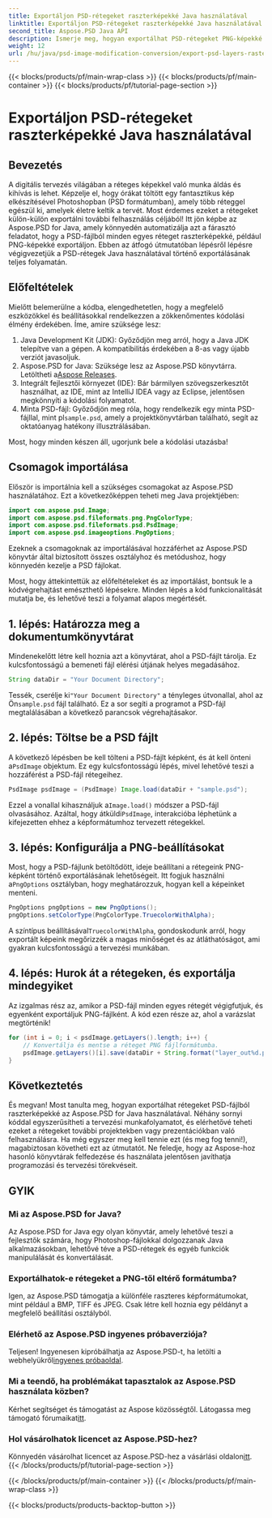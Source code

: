 ```yaml
---
title: Exportáljon PSD-rétegeket raszterképekké Java használatával
linktitle: Exportáljon PSD-rétegeket raszterképekké Java használatával
second_title: Aspose.PSD Java API
description: Ismerje meg, hogyan exportálhat PSD-rétegeket PNG-képekké az Aspose.PSD for Java segítségével. Oldja fel a zökkenőmentes fájlkezelést a részletes, lépésről lépésre bemutató oktatóanyagunkkal.
weight: 12
url: /hu/java/psd-image-modification-conversion/export-psd-layers-raster-images/
---
```


{{< blocks/products/pf/main-wrap-class >}}
{{< blocks/products/pf/main-container >}}
{{< blocks/products/pf/tutorial-page-section >}}

# Exportáljon PSD-rétegeket raszterképekké Java használatával

## Bevezetés

A digitális tervezés világában a réteges képekkel való munka áldás és kihívás is lehet. Képzelje el, hogy órákat töltött egy fantasztikus kép elkészítésével Photoshopban (PSD formátumban), amely több réteggel egészül ki, amelyek életre keltik a tervét. Most érdemes ezeket a rétegeket külön-külön exportálni további felhasználás céljából! Itt jön képbe az Aspose.PSD for Java, amely könnyedén automatizálja azt a fárasztó feladatot, hogy a PSD-fájlból minden egyes réteget raszterképekké, például PNG-képekké exportáljon. Ebben az átfogó útmutatóban lépésről lépésre végigvezetjük a PSD-rétegek Java használatával történő exportálásának teljes folyamatán.

## Előfeltételek

Mielőtt belemerülne a kódba, elengedhetetlen, hogy a megfelelő eszközökkel és beállításokkal rendelkezzen a zökkenőmentes kódolási élmény érdekében. Íme, amire szüksége lesz:

1. Java Development Kit (JDK): Győződjön meg arról, hogy a Java JDK telepítve van a gépen. A kompatibilitás érdekében a 8-as vagy újabb verziót javasoljuk.
2.  Aspose.PSD for Java: Szüksége lesz az Aspose.PSD könyvtárra. Letöltheti a[Aspose Releases](https://releases.aspose.com/psd/java/). 
3. Integrált fejlesztői környezet (IDE): Bár bármilyen szövegszerkesztőt használhat, az IDE, mint az IntelliJ IDEA vagy az Eclipse, jelentősen megkönnyíti a kódolási folyamatot.
4.  Minta PSD-fájl: Győződjön meg róla, hogy rendelkezik egy minta PSD-fájllal, mint pl`sample.psd`, amely a projektkönyvtárban található, segít az oktatóanyag hatékony illusztrálásában.

Most, hogy minden készen áll, ugorjunk bele a kódolási utazásba!

## Csomagok importálása

Először is importálnia kell a szükséges csomagokat az Aspose.PSD használatához. Ezt a következőképpen teheti meg Java projektjében:

```java
import com.aspose.psd.Image;
import com.aspose.psd.fileformats.png.PngColorType;
import com.aspose.psd.fileformats.psd.PsdImage;
import com.aspose.psd.imageoptions.PngOptions;
```

Ezeknek a csomagoknak az importálásával hozzáférhet az Aspose.PSD könyvtár által biztosított összes osztályhoz és metódushoz, hogy könnyedén kezelje a PSD fájlokat.

Most, hogy áttekintettük az előfeltételeket és az importálást, bontsuk le a kódvégrehajtást emészthető lépésekre. Minden lépés a kód funkcionalitását mutatja be, és lehetővé teszi a folyamat alapos megértését.

## 1. lépés: Határozza meg a dokumentumkönyvtárat

Mindenekelőtt létre kell hoznia azt a könyvtárat, ahol a PSD-fájlt tárolja. Ez kulcsfontosságú a bemeneti fájl elérési útjának helyes megadásához.

```java
String dataDir = "Your Document Directory";
```

 Tessék, cserélje ki`"Your Document Directory"` a tényleges útvonallal, ahol az Ön`sample.psd` fájl található. Ez a sor segíti a programot a PSD-fájl megtalálásában a következő parancsok végrehajtásakor.

## 2. lépés: Töltse be a PSD fájlt

 A következő lépésben be kell tölteni a PSD-fájlt képként, és át kell önteni a`PsdImage` objektum. Ez egy kulcsfontosságú lépés, mivel lehetővé teszi a hozzáférést a PSD-fájl rétegeihez.

```java
PsdImage psdImage = (PsdImage) Image.load(dataDir + "sample.psd");
```

 Ezzel a vonallal kihasználjuk a`Image.load()` módszer a PSD-fájl olvasásához. Azáltal, hogy átküldi`PsdImage`, interakcióba léphetünk a kifejezetten ehhez a képformátumhoz tervezett rétegekkel.

## 3. lépés: Konfigurálja a PNG-beállításokat

Most, hogy a PSD-fájlunk betöltődött, ideje beállítani a rétegeink PNG-képként történő exportálásának lehetőségeit. Itt fogjuk használni a`PngOptions` osztályban, hogy meghatározzuk, hogyan kell a képeinket menteni.

```java
PngOptions pngOptions = new PngOptions();
pngOptions.setColorType(PngColorType.TruecolorWithAlpha);
```

 A színtípus beállításával`TruecolorWithAlpha`, gondoskodunk arról, hogy exportált képeink megőrizzék a magas minőséget és az átláthatóságot, ami gyakran kulcsfontosságú a tervezési munkában.

## 4. lépés: Hurok át a rétegeken, és exportálja mindegyiket

Az izgalmas rész az, amikor a PSD-fájl minden egyes rétegét végigfutjuk, és egyenként exportáljuk PNG-fájlként. A kód ezen része az, ahol a varázslat megtörténik!

```java
for (int i = 0; i < psdImage.getLayers().length; i++) {
    // Konvertálja és mentse a réteget PNG fájlformátumba.
    psdImage.getLayers()[i].save(dataDir + String.format("layer_out%d.png", i + 1), pngOptions);
}
```

## Következtetés

És megvan! Most tanulta meg, hogyan exportálhat rétegeket PSD-fájlból raszterképekké az Aspose.PSD for Java használatával. Néhány sornyi kóddal egyszerűsítheti a tervezési munkafolyamatot, és elérhetővé teheti ezeket a rétegeket további projektekben vagy prezentációkban való felhasználásra. Ha még egyszer meg kell tennie ezt (és meg fog tenni!), magabiztosan követheti ezt az útmutatót. Ne feledje, hogy az Aspose-hoz hasonló könyvtárak felfedezése és használata jelentősen javíthatja programozási és tervezési törekvéseit.

## GYIK

### Mi az Aspose.PSD for Java?
Az Aspose.PSD for Java egy olyan könyvtár, amely lehetővé teszi a fejlesztők számára, hogy Photoshop-fájlokkal dolgozzanak Java alkalmazásokban, lehetővé téve a PSD-rétegek és egyéb funkciók manipulálását és konvertálását.

### Exportálhatok-e rétegeket a PNG-től eltérő formátumba?
Igen, az Aspose.PSD támogatja a különféle raszteres képformátumokat, mint például a BMP, TIFF és JPEG. Csak létre kell hoznia egy példányt a megfelelő beállítási osztályból.

### Elérhető az Aspose.PSD ingyenes próbaverziója?
 Teljesen! Ingyenesen kipróbálhatja az Aspose.PSD-t, ha letölti a webhelyükről[ingyenes próbaoldal](https://releases.aspose.com/).

### Mi a teendő, ha problémákat tapasztalok az Aspose.PSD használata közben?
Kérhet segítséget és támogatást az Aspose közösségtől. Látogassa meg támogató fórumaikat[itt](https://forum.aspose.com/c/psd/34).

### Hol vásárolhatok licencet az Aspose.PSD-hez?
 Könnyedén vásárolhat licencet az Aspose.PSD-hez a vásárlási oldalon[itt](https://purchase.aspose.com/buy).
{{< /blocks/products/pf/tutorial-page-section >}}

{{< /blocks/products/pf/main-container >}}
{{< /blocks/products/pf/main-wrap-class >}}

{{< blocks/products/products-backtop-button >}}
